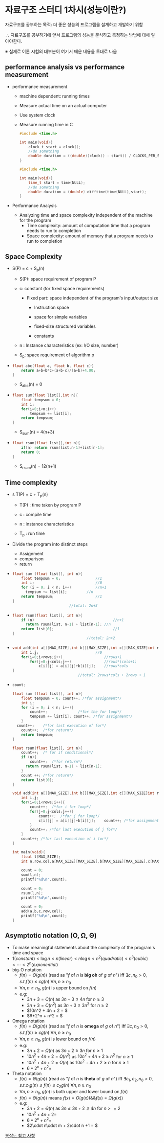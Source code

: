# 자료구조 스터디 1차시(성능이란?)

자료구조를 공부하는 목적: 더 좋은 성능의 프로그램을 설계하고 개발하기 위함

∴ 자료구조를 공부하기에 앞서 프로그램의 성능을 분석하고 측정하는 방법에 대해 알아야한다.

※ 실제로 이론 시험의 대부분이 여기서 배운 내용을 토대로 나옴



## performance analysis vs performance measurement

* performance measurement

  * machine dependent: running times

  * Measure actual time on an actual computer

  * Use system clock

  * Measure running time in C

    ``` C
    #include <time.h>
    
    int main(void){
    	clock_t start = clock();
    	//do something
        double duration = ((double)(clock() - start)) / CLOCKS_PER_SEC;
    }
    ```

    ```c
    #include <time.h>
    
    int main(void){
    	time_t start = time(NULL);
    	//do something
        double duration = (double) difftime(time(NULL),start);
    }
    ```

* Performance Analysis
  * Analyzing time and space complexity independent of the machine for the program
    * Time complexity: amount of computation time that a program needs to run to completion
    * Space complexity: amount of memory that a program needs to run to completion



## Space Complexity

* S(P) = c + S<sub>p</sub>(n)

  * S(P): space requirement of program P

  * c: constant (for fixed space requirements)

    * Fixed part: space independent of the program's input/output size

      - Instruction space

      - space for simple variables
      - fixed-size structured variables
      - constants

  * n : Instance characteristics (ex: I/O size, number)

  * S<sub>p</sub>: space requirement of algorithm p

* ```c
  float abc(float a, float b, float c){
      return a+b+b*c+(a+b-c)/(a+b)+4.00;
  }
  ```

  * S<sub>abc</sub>(n) = 0

* ```c
  float sum(float list[],int n){
      float tempsum = 0;
      int i;
      for(i=0;i<n;i++)
          tempsum += list[i];
      return tempsum;
  }
  ```

  * S<sub>sum</sub>(n) = 4(n+3)

* ```c
  float rsum(float list[],int n){
      if(n) return rsum(list,n-1)+list[n-1];
      return 0;
  }
  ```

  * S<sub>rsum</sub>(n) = 12(n+1)



## Time complexity

* s T(P) = c + T<sub>p</sub>(n)

   * T(P) : time taken by program P

   * c : compile time

   * n : instance characteristics

   * T<sub>p</sub> : run time

* Divide the program into distinct steps

  * Assignment
  * comparison
  * return

* ```c
  float sum (float list[], int n){
      float tempsum = 0;				//1
      int i;							//0
      for (i = 0; i < n; i++)			//n+1
      	tempsum += list[i];			//n
      return tempsum;					//1
  }
  							//total: 2n+3
  ```

* ```c
  float rsum(float list[], int n){
      if (n)									//n+1
      	return rsum(list, n-1) + list[n-1]; //n
      return list[0];							//1
  }
  									//total: 2n+2
  ```

* ```c
  void add(int a[][MAX_SIZE],int b[][MAX_SIZE],int c[][MAX_SIZE]int row, int col){
      int i,j;							//0
      for(i=0;i<rows;i++)					//rows+1
          for(j=0;j<cols;j++)				//rows*(cols+1)
              c[i][j] = a[i][j]+b[i][j];	//rows*cols
  }
  								//total: 2rows*cols + 2rows + 1
  ```

* ```c
  count;
  
  float sum (float list[], int n){
      float tempsum = 0; count++; /*for assignment*/
      int i;
      for (i = 0; i < n; i++){
          count++;				/*for the for loop*/
          tempsum += list[i]; count++; /*for assignment*/
      }
  	count++;	/*for last execution of for*/
      count++;	/*for return*/
      return tempsum;
  }
  
  float rsum(float list[], int n){
      count++;	/* for if conditional*/
      if (n){
          count++;	/*for return*/
      	return rsum(list, n-1) + list[n-1];
      }
      count ++; /*for return*/
      return list[0];
  }
  
  void add(int a[][MAX_SIZE],int b[][MAX_SIZE],int c[][MAX_SIZE]int row, int col){
      int i,j;
      for(i=0;i<rows;i++){
          count++;	/*for i for loop*/
          for(j=0;j<cols;j++){
              count++;	/*for j for loop*/
              c[i][j] = a[i][j]+b[i][j];	count++; /*for assignment*/
          }
          count++; /*for last execution of j for*/
      }
      count++; /*for last execution of i for*/
  }
  
  int main(void){
      float l[MAX_SIZE];
      int n,row,col,a[MAX_SIZE][MAX_SIZE],b[MAX_SIZE][MAX_SIZE],c[MAX_SIZE][MAX_SIZE];
      
      count = 0;
      sum(l,n);
      printf("%d\n",count);
      
      count = 0;
      rsum(l,n);
      printf("%d\n",count);
      
      count = 0;
      add(a,b,c,row,col);
      printf("%d\n",count);
  }
  ```

## Asymptotic notation (O, Ω, Θ)

* To make meaningful statements about the complexity of the program's time and space
* $1(constant)<\log{n}<n(linear)<n\log{n}<n^2(quadratic)<n^3(cubic)<\cdots<2^n(exponential)$
* big-O notation
  * $f(n)=O(g(n))$ (read as "$f$ of $n$ is **big oh** of $g$ of $n$") iff $∃c,n_0>0, s.t. f(n) ≤ c g(n)$ $∀n, n≥n_0$
  * $∀n, n≥n_0, g(n)$ is upper bound on $f(n)$
  * e.g:
    * $3n+3= O(n)$ as $3n+3≤4n$ for $n≥3$
    * $3n+3=O(n^2)$ as $3n+3≤3n^2$ for $n≥2$
    * $10n^2 + 4n + 2 = $
    * $6*2^n + n^2 = $
* Omega notation
  * $f(n)=\Omega(g(n))$ (read as "$f$ of $n$ is **omega** of $g$ of $n$") iff $∃c,n_0>0, s.t. f(n) ≥ c g(n)$ $∀n, n≥n_0$
  * $∀n, n≥n_0, g(n)$ is lower bound on $f(n)$
  * e.g:
    * $3n+2=Ω(n)$ as $3n + 2 ≥ 3n$ for $n≥1$
    * $10n^2+4n+2=Ω(n^2)$ as $10n^2+4n+2≥n^2$ for $n≥1$
    * $10n^2+4n+2=Ω(n)$ as $10n^2+4n+2≥n$ for $n≥1$
    * $6*2^n + n^2 =$​
* Theta notation
  * $f(n)=\Theta(g(n))$ (read as "$f$ of $n$ is **theta** of $g$ of $n$") iff $∃c_1,c_2,n_0>0, s.t. c_1g(n)≤f(n) ≤ c_2g(n)$ $∀n, n≥n_0$
  * $∀n, n≥n_0, g(n)$ is both upper and lower bound on $f(n)$
  * $f(n)=\Theta(g(n))$ means $f(x)=O(g(x)) \&\& f(x)=\Omega(g(x))$
  * e.g:
    * $3n+2=\Theta(n)$ as $3n≤3n + 2≤4n$ for $n>=2$
    * $10n^2+4n+2=$
    * $6*2^n + n^2 =$
    * $2\cdot n\cdot m + 2\cdot n +1 = $











[복잡도 참고 사항](https://servertrix.com/880)

